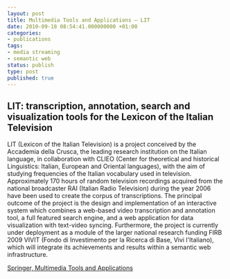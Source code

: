 ```yaml
---
layout: post
title: Multimedia Tools and Applications – LIT
date: 2010-09-18 08:54:41.000000000 +01:00
categories:
- publications
tags:
- media streaming
- semantic web
status: publish
type: post
published: true
---
```

<h2>LIT: transcription, annotation, search and visualization tools for the Lexicon of the Italian Television</h2>
<p>LIT (Lexicon of the Italian Television) is a project conceived by the Accademia della Crusca, the leading research institution on the Italian language, in collaboration with CLIEO (Center for theoretical and historical Linguistics: Italian, European and Oriental languages), with the aim of studying frequencies of the Italian vocabulary used in television. Approximately 170 hours of random television recordings acquired from the national broadcaster RAI (Italian Radio Television) during the year 2006 have been used to create the corpus of transcriptions. The principal outcome of the project is the design and implementation of an interactive system which combines a web-based video transcription and annotation tool, a full featured search engine, and a web application for data visualization with text-video syncing. Furthermore, the project is currently under deployment as a module of the larger national research funding FIRB 2009 VIVIT (Fondo di Investimento per la Ricerca di Base, Vivi l'Italiano), which will integrate its achievements and results within a semantic web infrastructure.</p>
<p><a href="http://www.springer.com/computer/information+systems+and+applications/journal/11042">Springer, Multimedia Tools and Applications</a></p>
